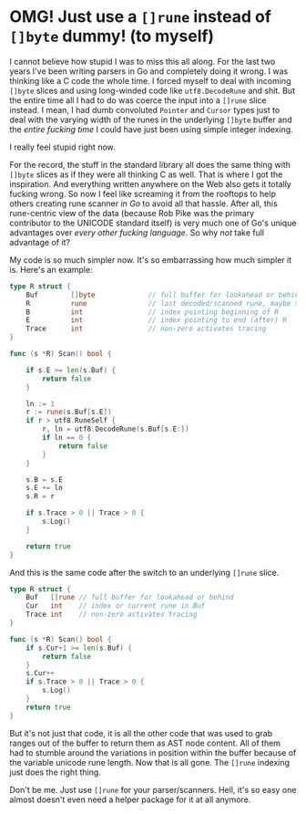 # OMG! Just use a `[]rune` instead of `[]byte` dummy! (to myself)

I cannot believe how stupid I was to miss this all along. For the last two years I've been writing parsers in Go and completely doing it wrong. I was thinking like a C code the whole time. I forced myself to deal with incoming `[]byte` slices and using long-winded code like `utf8.DecodeRune` and shit. But the entire time all I had to do was coerce the input into a `[]rune` slice instead. I mean, I had dumb convoluted `Pointer` and `Cursor` types just to deal with the varying width of the runes in the underlying `[]byte` buffer and the *entire fucking time* I could have just been using simple integer indexing.

I really feel stupid right now.

For the record, the stuff in the standard library all does the same thing with `[]byte` slices as if they were all thinking C as well. That is where I got the inspiration. And everything written anywhere on the Web also gets it totally fucking wrong. So now I feel like screaming it from the rooftops to help others creating rune scanner *in Go* to avoid all that hassle. After all, this rune-centric view of the data (because Rob Pike was the primary contributor to the UNICODE standard itself) is very much one of Go's unique advantages over *every other fucking language*. So why *not* take full advantage of it?

My code is so much simpler now. It's so embarrassing how much simpler it is. Here's an example:

```go
type R struct {
	Buf        []byte             // full buffer for lookahead or behind
	R          rune               // last decoded/scanned rune, maybe >1byte
	B          int                // index pointing beginning of R
	E          int                // index pointing to end (after) R
	Trace      int                // non-zero activates tracing
}

func (s *R) Scan() bool {

	if s.E >= len(s.Buf) {
		return false
	}

	ln := 1
	r := rune(s.Buf[s.E])
	if r > utf8.RuneSelf {
		r, ln = utf8.DecodeRune(s.Buf[s.E:])
		if ln == 0 {
			return false
		}
	}

	s.B = s.E
	s.E += ln
	s.R = r

	if s.Trace > 0 || Trace > 0 {
		s.Log()
	}

	return true
}

```

And this is the same code after the switch to an underlying `[]rune` slice.

```go
type R struct {
	Buf   []rune // full buffer for lookahead or behind
	Cur   int    // index or current rune in Buf
	Trace int    // non-zero activates tracing
}

func (s *R) Scan() bool {
	if s.Cur+1 >= len(s.Buf) {
		return false
	}
	s.Cur++
	if s.Trace > 0 || Trace > 0 {
		s.Log()
	}
	return true
}

```

But it's not just that code, it is all the other code that was used to grab ranges out of the buffer to return them as AST node content. All of them had to stumble around the variations in position within the buffer because of the variable unicode rune length. Now that is all gone. The `[]rune` indexing just does the right thing.

Don't be me. Just use `[]rune` for your parser/scanners. Hell, it's so easy one almost doesn't even need a helper package for it at all anymore.
